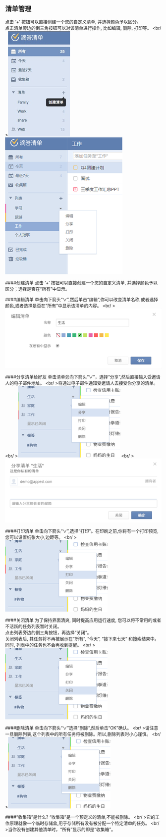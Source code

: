 ## 清单管理
点击 ‘+’ 按钮可以直接创建一个您的自定义清单, 并选择颜色予以区分。<br />点击清单旁边的倒三角按钮可以对该清单进行操作, 比如编辑, 删除, 打印等。
<br/ >![](../images/image011.png)![](../images/image013.png)

####创建清单
点击 ‘+’ 按钮可以直接创建一个您的自定义清单, 并选择颜色予以区分；选择是否在“所有”中显示。

####编辑清单
单击向下箭头“∨”,然后单击“编辑”,你可以改变清单名称,或者选择颜色,或者选择是否在“所有”中显示该清单的内容。
<br/ >![](../images/image2.42.png)

####分享清单给好友
单击清单旁向下箭头“∨”，选择“分享”,然后直接输入受邀请人的电子邮件地址。
<br/ >将通过电子邮件通知受邀请人去接受你分享的清单。
<br/ >![](../images/image2.43.png)
<br/ >![](../images/image2.432.png)

####打印清单
单击向下箭头“∨”,选择“打印”。在印刷之前,你将有一个打印预览,您可以设置纸张大小,边距等。
<br/ >![](../images/image2.44.png)

####关闭清单
为了保持界面清爽, 同时提高应用运行速度, 您可以将不常用的或者不活跃的任务列表暂时关闭。
<br/>点击列表旁边的倒三角按钮，再选择“关闭”。
<br/>关闭列表后, 其任务将不再被展示在“所有”, “今天”, “接下来七天” 和搜索结果中。同时, 列表中的任务也不会再收到提醒。
<br/ >![](../images/image2.45.png)

####删除清单
单击向下箭头“∨”选择“删除”,然后单击“OK”确认。
<br/ >请注意一旦删除列表,这个列表中的所有任务将被删除。所以,删除列表时小心谨慎。
<br/ >![](../images/image2.46.png)

####“收集箱”是什么?
“收集箱”是一个预定义的清单,不能被删除。
<br/ >它的工作原理就像一个临时存储盒,用于存储所有没有被分配一个特定清单的任务。
<br/ >当你没有创建其他清单时，“所有”显示的即是“收集箱”。
